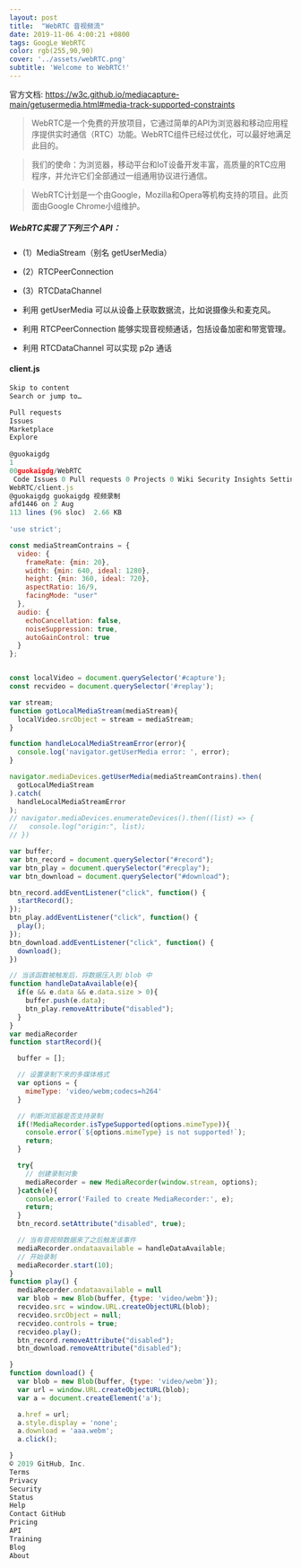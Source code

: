 ```yaml
---
layout: post
title:  "WebRTC 音视频流"
date: 2019-11-06 4:00:21 +0800
tags: GoogLe WebRTC
color: rgb(255,90,90)
cover: '../assets/webRTC.png'
subtitle: 'Welcome to WebRTC!'
---
```


官方文档: https://w3c.github.io/mediacapture-main/getusermedia.html#media-track-supported-constraints

>WebRTC是一个免费的开放项目，它通过简单的API为浏览器和移动应用程序提供实时通信（RTC）功能。WebRTC组件已经过优化，可以最好地满足此目的。

>我们的使命：为浏览器，移动平台和IoT设备开发丰富，高质量的RTC应用程序，并允许它们全部通过一组通用协议进行通信。

>WebRTC计划是一个由Google，Mozilla和Opera等机构支持的项目。此页面由Google Chrome小组维护。
##### WebRTC实现了下列三个 API：
- (1）MediaStream（别名 getUserMedia）
- (2）RTCPeerConnection
- (3）RTCDataChannel

- 利用 getUserMedia 可以从设备上获取数据流，比如说摄像头和麦克风。
- 利用 RTCPeerConnection 能够实现音视频通话，包括设备加密和带宽管理。
- 利用 RTCDataChannel 可以实现 p2p 通话

#### client.js


```js
Skip to content
Search or jump to…

Pull requests
Issues
Marketplace
Explore
 
@guokaigdg 
1
00guokaigdg/WebRTC
 Code Issues 0 Pull requests 0 Projects 0 Wiki Security Insights Settings
WebRTC/client.js
@guokaigdg guokaigdg 视频录制
afd1446 on 2 Aug
113 lines (96 sloc)  2.66 KB
  
'use strict';

const mediaStreamContrains = {
  video: {
    frameRate: {min: 20},
    width: {min: 640, ideal: 1280},
    height: {min: 360, ideal: 720},
    aspectRatio: 16/9,
    facingMode: "user"
  },
  audio: {
    echoCancellation: false,
    noiseSuppression: true,
    autoGainControl: true
  }
};


const localVideo = document.querySelector('#capture');
const recvideo = document.querySelector('#replay');

var stream;
function gotLocalMediaStream(mediaStream){
  localVideo.srcObject = stream = mediaStream;
}

function handleLocalMediaStreamError(error){
  console.log('navigator.getUserMedia error: ', error);
}

navigator.mediaDevices.getUserMedia(mediaStreamContrains).then(
  gotLocalMediaStream
).catch(
  handleLocalMediaStreamError
);
// navigator.mediaDevices.enumerateDevices().then((list) => {
//   console.log("origin:", list);
// })

var buffer;
var btn_record = document.querySelector("#record");
var btn_play = document.querySelector("#recplay");
var btn_download = document.querySelector("#download");

btn_record.addEventListener("click", function() {
  startRecord();
});
btn_play.addEventListener("click", function() {
  play();
});
btn_download.addEventListener("click", function() {
  download();
})

// 当该函数被触发后，将数据压入到 blob 中
function handleDataAvailable(e){
  if(e && e.data && e.data.size > 0){
    buffer.push(e.data);
    btn_play.removeAttribute("disabled");
  }
}
var mediaRecorder
function startRecord(){

  buffer = [];

  // 设置录制下来的多媒体格式 
  var options = {
    mimeType: 'video/webm;codecs=h264'
  }

  // 判断浏览器是否支持录制
  if(!MediaRecorder.isTypeSupported(options.mimeType)){
    console.error(`${options.mimeType} is not supported!`);
    return;
  }

  try{
    // 创建录制对象
    mediaRecorder = new MediaRecorder(window.stream, options);
  }catch(e){
    console.error('Failed to create MediaRecorder:', e);
    return;
  }
  btn_record.setAttribute("disabled", true);

  // 当有音视频数据来了之后触发该事件
  mediaRecorder.ondataavailable = handleDataAvailable;
  // 开始录制
  mediaRecorder.start(10);
}
function play() {
  mediaRecorder.ondataavailable = null
  var blob = new Blob(buffer, {type: 'video/webm'});
  recvideo.src = window.URL.createObjectURL(blob);
  recvideo.srcObject = null;
  recvideo.controls = true;
  recvideo.play();
  btn_record.removeAttribute("disabled");
  btn_download.removeAttribute("disabled");

}
function download() {
  var blob = new Blob(buffer, {type: 'video/webm'});
  var url = window.URL.createObjectURL(blob);
  var a = document.createElement('a');

  a.href = url;
  a.style.display = 'none';
  a.download = 'aaa.webm';
  a.click();

}
© 2019 GitHub, Inc.
Terms
Privacy
Security
Status
Help
Contact GitHub
Pricing
API
Training
Blog
About

```